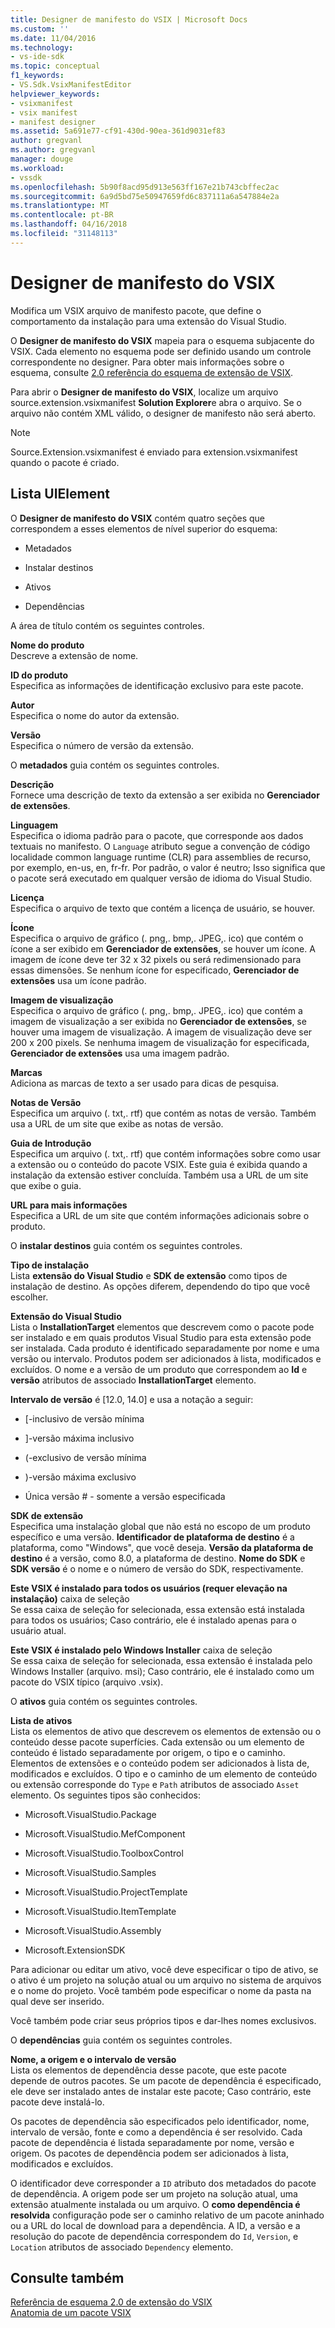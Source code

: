 ```yaml
---
title: Designer de manifesto do VSIX | Microsoft Docs
ms.custom: ''
ms.date: 11/04/2016
ms.technology:
- vs-ide-sdk
ms.topic: conceptual
f1_keywords:
- VS.Sdk.VsixManifestEditor
helpviewer_keywords:
- vsixmanifest
- vsix manifest
- manifest designer
ms.assetid: 5a691e77-cf91-430d-90ea-361d9031ef83
author: gregvanl
ms.author: gregvanl
manager: douge
ms.workload:
- vssdk
ms.openlocfilehash: 5b90f8acd95d913e563ff167e21b743cbffec2ac
ms.sourcegitcommit: 6a9d5bd75e50947659fd6c837111a6a547884e2a
ms.translationtype: MT
ms.contentlocale: pt-BR
ms.lasthandoff: 04/16/2018
ms.locfileid: "31148113"
---
```

# <a name="vsix-manifest-designer"></a>Designer de manifesto do VSIX
Modifica um VSIX arquivo de manifesto pacote, que define o comportamento da instalação para uma extensão do Visual Studio.  
  
 O **Designer de manifesto do VSIX** mapeia para o esquema subjacente do VSIX. Cada elemento no esquema pode ser definido usando um controle correspondente no designer. Para obter mais informações sobre o esquema, consulte [2.0 referência do esquema de extensão de VSIX](../extensibility/vsix-extension-schema-2-0-reference.md).  
  
 Para abrir o **Designer de manifesto do VSIX**, localize um arquivo source.extension.vsixmanifest **Solution Explorer**e abra o arquivo. Se o arquivo não contém XML válido, o designer de manifesto não será aberto.  
  
> [!NOTE]
>  Source.Extension.vsixmanifest é enviado para extension.vsixmanifest quando o pacote é criado.  
  
## <a name="uielement-list"></a>Lista UIElement  
 O **Designer de manifesto do VSIX** contém quatro seções que correspondem a esses elementos de nível superior do esquema:  
  
-   Metadados  
  
-   Instalar destinos  
  
-   Ativos  
  
-   Dependências  
  
 A área de título contém os seguintes controles.  
  
 **Nome do produto**  
 Descreve a extensão de nome.  
  
 **ID do produto**  
 Especifica as informações de identificação exclusivo para este pacote.  
  
 **Autor**  
 Especifica o nome do autor da extensão.  
  
 **Versão**  
 Especifica o número de versão da extensão.  
  
 O **metadados** guia contém os seguintes controles.  
  
 **Descrição**  
 Fornece uma descrição de texto da extensão a ser exibida no **Gerenciador de extensões**.  
  
 **Linguagem**  
 Especifica o idioma padrão para o pacote, que corresponde aos dados textuais no manifesto. O `Language` atributo segue a convenção de código localidade common language runtime (CLR) para assemblies de recurso, por exemplo, en-us, en, fr-fr. Por padrão, o valor é neutro; Isso significa que o pacote será executado em qualquer versão de idioma do Visual Studio.  
  
 **Licença**  
 Especifica o arquivo de texto que contém a licença de usuário, se houver.  
  
 **Ícone**  
 Especifica o arquivo de gráfico (. png,. bmp,. JPEG,. ico) que contém o ícone a ser exibido em **Gerenciador de extensões**, se houver um ícone. A imagem de ícone deve ter 32 x 32 pixels ou será redimensionado para essas dimensões. Se nenhum ícone for especificado, **Gerenciador de extensões** usa um ícone padrão.  
  
 **Imagem de visualização**  
 Especifica o arquivo de gráfico (. png,. bmp,. JPEG,. ico) que contém a imagem de visualização a ser exibida no **Gerenciador de extensões**, se houver uma imagem de visualização. A imagem de visualização deve ser 200 x 200 pixels. Se nenhuma imagem de visualização for especificada, **Gerenciador de extensões** usa uma imagem padrão.  
  
 **Marcas**  
 Adiciona as marcas de texto a ser usado para dicas de pesquisa.  
  
 **Notas de Versão**  
 Especifica um arquivo (. txt,. rtf) que contém as notas de versão. Também usa a URL de um site que exibe as notas de versão.  
  
 **Guia de Introdução**  
 Especifica um arquivo (. txt,. rtf) que contém informações sobre como usar a extensão ou o conteúdo do pacote VSIX. Este guia é exibida quando a instalação da extensão estiver concluída. Também usa a URL de um site que exibe o guia.  
  
 **URL para mais informações**  
 Especifica a URL de um site que contém informações adicionais sobre o produto.  
  
 O **instalar destinos** guia contém os seguintes controles.  
  
 **Tipo de instalação**  
 Lista **extensão do Visual Studio** e **SDK de extensão** como tipos de instalação de destino. As opções diferem, dependendo do tipo que você escolher.  
  
 **Extensão do Visual Studio**  
 Lista o **InstallationTarget** elementos que descrevem como o pacote pode ser instalado e em quais produtos Visual Studio para esta extensão pode ser instalada. Cada produto é identificado separadamente por nome e uma versão ou intervalo.  Produtos podem ser adicionados à lista, modificados e excluídos. O nome e a versão de um produto que correspondem ao **Id** e **versão** atributos de associado **InstallationTarget** elemento.  
  
 **Intervalo de versão** é [12.0, 14.0] e usa a notação a seguir:  
  
-   [-inclusivo de versão mínima  
  
-   ]-versão máxima inclusivo  
  
-   (-exclusivo de versão mínima  
  
-   )-versão máxima exclusivo  
  
-   Única versão # - somente a versão especificada  
  
 **SDK de extensão**  
 Especifica uma instalação global que não está no escopo de um produto específico e uma versão. **Identificador de plataforma de destino** é a plataforma, como "Windows", que você deseja. **Versão da plataforma de destino** é a versão, como 8.0, a plataforma de destino. **Nome do SDK** e **SDK versão** é o nome e o número de versão do SDK, respectivamente.  
  
 **Este VSIX é instalado para todos os usuários (requer elevação na instalação)** caixa de seleção  
 Se essa caixa de seleção for selecionada, essa extensão está instalada para todos os usuários; Caso contrário, ele é instalado apenas para o usuário atual.  
  
 **Este VSIX é instalado pelo Windows Installer** caixa de seleção  
 Se essa caixa de seleção for selecionada, essa extensão é instalada pelo Windows Installer (arquivo. msi); Caso contrário, ele é instalado como um pacote do VSIX típico (arquivo .vsix).  
  
 O **ativos** guia contém os seguintes controles.  
  
 **Lista de ativos**  
 Lista os elementos de ativo que descrevem os elementos de extensão ou o conteúdo desse pacote superfícies. Cada extensão ou um elemento de conteúdo é listado separadamente por origem, o tipo e o caminho. Elementos de extensões e o conteúdo podem ser adicionados à lista de, modificados e excluídos. O tipo e o caminho de um elemento de conteúdo ou extensão corresponde do `Type` e `Path` atributos de associado `Asset` elemento. Os seguintes tipos são conhecidos:  
  
-   Microsoft.VisualStudio.Package  
  
-   Microsoft.VisualStudio.MefComponent  
  
-   Microsoft.VisualStudio.ToolboxControl  
  
-   Microsoft.VisualStudio.Samples  
  
-   Microsoft.VisualStudio.ProjectTemplate  
  
-   Microsoft.VisualStudio.ItemTemplate  
  
-   Microsoft.VisualStudio.Assembly  
  
-   Microsoft.ExtensionSDK  
  
 Para adicionar ou editar um ativo, você deve especificar o tipo de ativo, se o ativo é um projeto na solução atual ou um arquivo no sistema de arquivos e o nome do projeto. Você também pode especificar o nome da pasta na qual deve ser inserido.  
  
 Você também pode criar seus próprios tipos e dar-lhes nomes exclusivos.  
  
 O **dependências** guia contém os seguintes controles.  
  
 **Nome, a origem e o intervalo de versão**  
 Lista os elementos de dependência desse pacote, que este pacote depende de outros pacotes. Se um pacote de dependência é especificado, ele deve ser instalado antes de instalar este pacote; Caso contrário, este pacote deve instalá-lo.  
  
 Os pacotes de dependência são especificados pelo identificador, nome, intervalo de versão, fonte e como a dependência é ser resolvido. Cada pacote de dependência é listada separadamente por nome, versão e origem. Os pacotes de dependência podem ser adicionados à lista, modificados e excluídos.  
  
 O identificador deve corresponder a `ID` atributo dos metadados do pacote de dependência. A origem pode ser um projeto na solução atual, uma extensão atualmente instalada ou um arquivo. O **como dependência é resolvida** configuração pode ser o caminho relativo de um pacote aninhado ou a URL do local de download para a dependência. A ID, a versão e a resolução do pacote de dependência correspondem do `Id`, `Version`, e `Location` atributos de associado `Dependency` elemento.  
  
## <a name="see-also"></a>Consulte também  
 [Referência de esquema 2.0 de extensão do VSIX](../extensibility/vsix-extension-schema-2-0-reference.md)   
 [Anatomia de um pacote VSIX](../extensibility/anatomy-of-a-vsix-package.md)